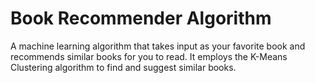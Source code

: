 # Book Recommender Algorithm

A machine learning algorithm that takes input as your favorite book and recommends similar books for you to read. It employs the K-Means Clustering algorithm to find and suggest similar books.

